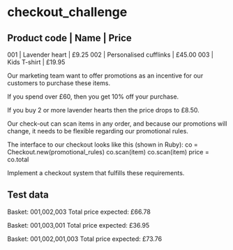 checkout_challenge
==================

Product code | Name | Price
----------------------------------------------------------
001 | Lavender heart         | £9.25
002 | Personalised cufflinks | £45.00
003 | Kids T-shirt           | £19.95

Our marketing team want to offer promotions as an incentive for our customers to purchase these items.

If you spend over £60, then you get 10% off your purchase. 

If you buy 2 or more lavender hearts then the price drops to £8.50.

Our check-out can scan items in any order, and because our promotions will change, it needs to be flexible regarding our promotional rules.

The interface to our checkout looks like this (shown in Ruby):
co = Checkout.new(promotional_rules)
co.scan(item)
co.scan(item)
price = co.total

Implement a checkout system that fulfills these requirements.

Test data
---------
Basket: 001,002,003
Total price expected: £66.78

Basket: 001,003,001
Total price expected: £36.95

Basket: 001,002,001,003
Total price expected: £73.76
